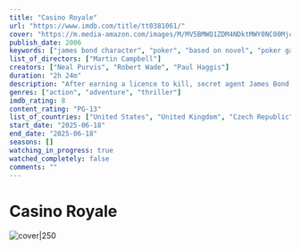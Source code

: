 ```yaml
---
title: "Casino Royale"
url: "https://www.imdb.com/title/tt0381061/"
cover: "https://m.media-amazon.com/images/M/MV5BMWQ1ZDM4NDktMWY0NC00MjcxLWJlMDMtNmE2MGVhYzRjMWQ0XkEyXkFqcGc@._V1_.jpg"
publish_date: 2006
keywords: ["james bond character", "poker", "based on novel", "poker game", "bluffing"]
list_of_directors: ["Martin Campbell"]
creators: ["Neal Purvis", "Robert Wade", "Paul Haggis"]
duration: "2h 24m"
description: "After earning a licence to kill, secret agent James Bond sets out on his first mission as 007. Bond must defeat a private banker funding terrorists in a high-stakes game of poker at Casino Royale, in Montenegro."
genres: ["action", "adventure", "thriller"]
imdb_rating: 8
content_rating: "PG-13"
list_of_countries: ["United States", "United Kingdom", "Czech Republic", "Germany", "Bahamas"]
start_date: "2025-06-18"
end_date: "2025-06-18"
seasons: []
watching_in_progress: true
watched_completely: false
comments: ""
---
```


# Casino Royale

![cover|250](https://m.media-amazon.com/images/M/MV5BMWQ1ZDM4NDktMWY0NC00MjcxLWJlMDMtNmE2MGVhYzRjMWQ0XkEyXkFqcGc@._V1_.jpg)

